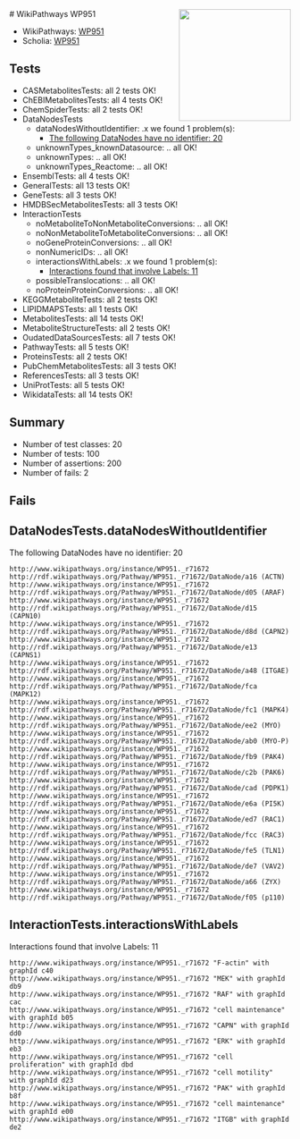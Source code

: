 <img style="float: right; width: 200px" src="https://upload.wikimedia.org/wikipedia/commons/thumb/8/83/Wplogo_with_text_500.png/640px-Wplogo_with_text_500.png" />
# WikiPathways WP951

* WikiPathways: [WP951](https://identifiers.org/wikipathways:WP951)
* Scholia: [WP951](https://scholia.toolforge.org/wikipathways/WP951)
## Tests
* CASMetabolitesTests: all 2 tests OK!
* ChEBIMetabolitesTests: all 4 tests OK!
* ChemSpiderTests: all 2 tests OK!
* DataNodesTests
    * dataNodesWithoutIdentifier: .x we found 1 problem(s):
        * [The following DataNodes have no identifier: 20](#8792c4af)
    * unknownTypes_knownDatasource: .. all OK!
    * unknownTypes: .. all OK!
    * unknownTypes_Reactome: .. all OK!
* EnsemblTests: all 4 tests OK!
* GeneralTests: all 13 tests OK!
* GeneTests: all 3 tests OK!
* HMDBSecMetabolitesTests: all 3 tests OK!
* InteractionTests
    * noMetaboliteToNonMetaboliteConversions: .. all OK!
    * noNonMetaboliteToMetaboliteConversions: .. all OK!
    * noGeneProteinConversions: .. all OK!
    * nonNumericIDs: .. all OK!
    * interactionsWithLabels: .x we found 1 problem(s):
        * [Interactions found that involve Labels: 11](#fe97a8b9)
    * possibleTranslocations: .. all OK!
    * noProteinProteinConversions: .. all OK!
* KEGGMetaboliteTests: all 2 tests OK!
* LIPIDMAPSTests: all 1 tests OK!
* MetabolitesTests: all 14 tests OK!
* MetaboliteStructureTests: all 2 tests OK!
* OudatedDataSourcesTests: all 7 tests OK!
* PathwayTests: all 5 tests OK!
* ProteinsTests: all 2 tests OK!
* PubChemMetabolitesTests: all 3 tests OK!
* ReferencesTests: all 3 tests OK!
* UniProtTests: all 5 tests OK!
* WikidataTests: all 14 tests OK!


## Summary

* Number of test classes: 20
* Number of tests: 100
* Number of assertions: 200
* Number of fails: 2

## Fails

<a name="8792c4af" />

## DataNodesTests.dataNodesWithoutIdentifier

The following DataNodes have no identifier: 20
```
http://www.wikipathways.org/instance/WP951._r71672 http://rdf.wikipathways.org/Pathway/WP951._r71672/DataNode/a16 (ACTN)
http://www.wikipathways.org/instance/WP951._r71672 http://rdf.wikipathways.org/Pathway/WP951._r71672/DataNode/d05 (ARAF)
http://www.wikipathways.org/instance/WP951._r71672 http://rdf.wikipathways.org/Pathway/WP951._r71672/DataNode/d15 (CAPN10)
http://www.wikipathways.org/instance/WP951._r71672 http://rdf.wikipathways.org/Pathway/WP951._r71672/DataNode/d8d (CAPN2)
http://www.wikipathways.org/instance/WP951._r71672 http://rdf.wikipathways.org/Pathway/WP951._r71672/DataNode/e13 (CAPNS1)
http://www.wikipathways.org/instance/WP951._r71672 http://rdf.wikipathways.org/Pathway/WP951._r71672/DataNode/a48 (ITGAE)
http://www.wikipathways.org/instance/WP951._r71672 http://rdf.wikipathways.org/Pathway/WP951._r71672/DataNode/fca (MAPK12)
http://www.wikipathways.org/instance/WP951._r71672 http://rdf.wikipathways.org/Pathway/WP951._r71672/DataNode/fc1 (MAPK4)
http://www.wikipathways.org/instance/WP951._r71672 http://rdf.wikipathways.org/Pathway/WP951._r71672/DataNode/ee2 (MYO)
http://www.wikipathways.org/instance/WP951._r71672 http://rdf.wikipathways.org/Pathway/WP951._r71672/DataNode/ab0 (MYO-P)
http://www.wikipathways.org/instance/WP951._r71672 http://rdf.wikipathways.org/Pathway/WP951._r71672/DataNode/fb9 (PAK4)
http://www.wikipathways.org/instance/WP951._r71672 http://rdf.wikipathways.org/Pathway/WP951._r71672/DataNode/c2b (PAK6)
http://www.wikipathways.org/instance/WP951._r71672 http://rdf.wikipathways.org/Pathway/WP951._r71672/DataNode/cad (PDPK1)
http://www.wikipathways.org/instance/WP951._r71672 http://rdf.wikipathways.org/Pathway/WP951._r71672/DataNode/e6a (PI5K)
http://www.wikipathways.org/instance/WP951._r71672 http://rdf.wikipathways.org/Pathway/WP951._r71672/DataNode/ed7 (RAC1)
http://www.wikipathways.org/instance/WP951._r71672 http://rdf.wikipathways.org/Pathway/WP951._r71672/DataNode/fcc (RAC3)
http://www.wikipathways.org/instance/WP951._r71672 http://rdf.wikipathways.org/Pathway/WP951._r71672/DataNode/fe5 (TLN1)
http://www.wikipathways.org/instance/WP951._r71672 http://rdf.wikipathways.org/Pathway/WP951._r71672/DataNode/de7 (VAV2)
http://www.wikipathways.org/instance/WP951._r71672 http://rdf.wikipathways.org/Pathway/WP951._r71672/DataNode/a66 (ZYX)
http://www.wikipathways.org/instance/WP951._r71672 http://rdf.wikipathways.org/Pathway/WP951._r71672/DataNode/f05 (p110)
```

<a name="fe97a8b9" />

## InteractionTests.interactionsWithLabels

Interactions found that involve Labels: 11
```
http://www.wikipathways.org/instance/WP951._r71672 "F-actin" with graphId c40
http://www.wikipathways.org/instance/WP951._r71672 "MEK" with graphId db9
http://www.wikipathways.org/instance/WP951._r71672 "RAF" with graphId cac
http://www.wikipathways.org/instance/WP951._r71672 "cell maintenance" with graphId b05
http://www.wikipathways.org/instance/WP951._r71672 "CAPN" with graphId dd0
http://www.wikipathways.org/instance/WP951._r71672 "ERK" with graphId eb3
http://www.wikipathways.org/instance/WP951._r71672 "cell proliferation" with graphId dbd
http://www.wikipathways.org/instance/WP951._r71672 "cell motility" with graphId d23
http://www.wikipathways.org/instance/WP951._r71672 "PAK" with graphId b8f
http://www.wikipathways.org/instance/WP951._r71672 "cell maintenance" with graphId e00
http://www.wikipathways.org/instance/WP951._r71672 "ITGB" with graphId de2
```

